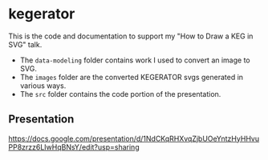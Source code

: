 # kegerator

This is the code and documentation to support my "How to Draw a KEG in SVG" talk.

* The `data-modeling` folder contains work I used to convert an image to SVG.
* The `images` folder are the converted KEGERATOR svgs generated in various ways.
* The `src` folder contains the code portion of the presentation.

## Presentation

https://docs.google.com/presentation/d/1NdCKqRHXvqZjbUOeYntzHyHHvuPP8zrzz6LIwHqBNsY/edit?usp=sharing

